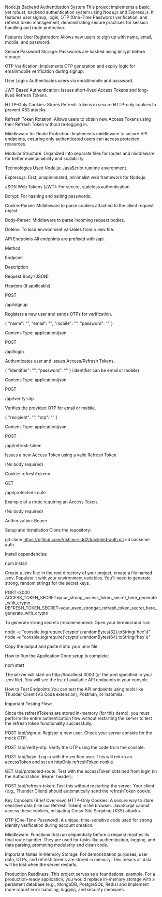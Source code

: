 Node.js Backend Authentication System
This project implements a basic, yet robust, backend authentication system using Node.js and Express.js. It features user signup, login, OTP (One-Time Password) verification, and refresh token management, demonstrating secure practices for session handling and route protection.

Features
User Registration: Allows new users to sign up with name, email, mobile, and password.

Secure Password Storage: Passwords are hashed using bcrypt before storage.

OTP Verification: Implements OTP generation and expiry logic for email/mobile verification during signup.

User Login: Authenticates users via email/mobile and password.

JWT-Based Authentication: Issues short-lived Access Tokens and long-lived Refresh Tokens.

HTTP-Only Cookies: Stores Refresh Tokens in secure HTTP-only cookies to prevent XSS attacks.

Refresh Token Rotation: Allows users to obtain new Access Tokens using their Refresh Token without re-logging in.

Middleware for Route Protection: Implements middleware to secure API endpoints, ensuring only authenticated users can access protected resources.

Modular Structure: Organized into separate files for routes and middleware for better maintainability and scalability.

Technologies Used
Node.js: JavaScript runtime environment.

Express.js: Fast, unopinionated, minimalist web framework for Node.js.

JSON Web Tokens (JWT): For secure, stateless authentication.

Bcrypt: For hashing and salting passwords.

Cookie-Parser: Middleware to parse cookies attached to the client request object.

Body-Parser: Middleware to parse incoming request bodies.

Dotenv: To load environment variables from a .env file.

API Endpoints
All endpoints are prefixed with /api.

Method

Endpoint

Description

Request Body (JSON)

Headers (if applicable)

POST

/api/signup

Registers a new user and sends OTPs for verification.

{ "name": "", "email": "", "mobile": "", "password": "" }

Content-Type: application/json

POST

/api/login

Authenticates user and issues Access/Refresh Tokens.

{ "identifier": "", "password": "" } (identifier can be email or mobile)

Content-Type: application/json

POST

/api/verify-otp

Verifies the provided OTP for email or mobile.

{ "recipient": "", "otp": "" }

Content-Type: application/json

POST

/api/refresh-token

Issues a new Access Token using a valid Refresh Token.

(No body required)

Cookie: refreshToken=<token>

GET

/api/protected-route

Example of a route requiring an Access Token.

(No body required)

Authorization: Bearer <token>

Setup and Installation
Clone the repository:

git clone https://github.com/Vishnu-sidd2/backend-auth.git
cd backend-auth

Install dependencies:

npm install

Create a .env file:
In the root directory of your project, create a file named .env.
Populate it with your environment variables. You'll need to generate strong, random strings for the secret keys.

PORT=3000
ACCESS_TOKEN_SECRET=your_strong_access_token_secret_here_generate_with_crypto
REFRESH_TOKEN_SECRET=your_even_stronger_refresh_token_secret_here_generate_with_crypto

To generate strong secrets (recommended): Open your terminal and run:

node -e "console.log(require('crypto').randomBytes(32).toString('hex'))"
node -e "console.log(require('crypto').randomBytes(64).toString('hex'))"

Copy the output and paste it into your .env file.

How to Run the Application
Once setup is complete:

npm start

The server will start on http://localhost:3000 (or the port specified in your .env file). You will see the list of available API endpoints in your console.

How to Test Endpoints
You can test the API endpoints using tools like Thunder Client (VS Code extension), Postman, or Insomnia.

Important Testing Flow:

Since the refreshTokens are stored in-memory (for this demo), you must perform the entire authentication flow without restarting the server to test the refresh token functionality successfully.

POST /api/signup: Register a new user. Check your server console for the mock OTP.

POST /api/verify-otp: Verify the OTP using the code from the console.

POST /api/login: Log in with the verified user. This will return an accessToken and set an httpOnly refreshToken cookie.

GET /api/protected-route: Test with the accessToken obtained from login (in the Authorization: Bearer <token> header).

POST /api/refresh-token: Test this without restarting the server. Your client (e.g., Thunder Client) should automatically send the refreshToken cookie.

Key Concepts (Brief Overview)
HTTP-Only Cookies: A secure way to store sensitive data (like our Refresh Token) in the browser. JavaScript cannot access these cookies, mitigating Cross-Site Scripting (XSS) attacks.

OTP (One-Time Password): A unique, time-sensitive code used for strong identity verification during account creation.

Middleware: Functions that run sequentially before a request reaches its final route handler. They are used for tasks like authentication, logging, and data parsing, promoting modularity and clean code.

Important Notes
In-Memory Storage: For demonstration purposes, user data, OTPs, and refresh tokens are stored in memory. This means all data will be lost when the server restarts.

Production Readiness: This project serves as a foundational example. For a production-ready application, you would replace in-memory storage with a persistent database (e.g., MongoDB, PostgreSQL, Redis) and implement more robust error handling, logging, and security measures.
